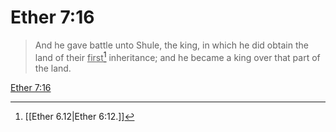 # Ether 7:16

> And he gave battle unto Shule, the king, in which he did obtain the land of their <u>first</u>[^a] inheritance; and he became a king over that part of the land.

[Ether 7:16](https://www.churchofjesuschrist.org/study/scriptures/bofm/ether/7?lang=eng&id=p16#p16)


[^a]: [[Ether 6.12|Ether 6:12.]]
